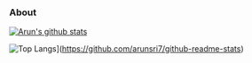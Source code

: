 
### About
[![Arun's github stats](https://github-readme-stats.vercel.app/api?username=arunsri7&count_private=true)](https://github.com/arunsri7/github-readme-stats)

![Top Langs](https://github-readme-stats.vercel.app/api/top-langs/?username=arunsri7&ciunt_private=true)](https://github.com/arunsri7/github-readme-stats)

